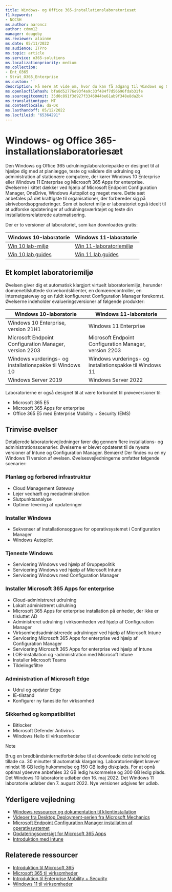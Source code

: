 ```yaml
---
title: Windows- og Office 365-installationslaboratoriesæt
f1.keywords:
- NOCSH
ms.author: aaroncz
author: cdmm12
manager: dougeby
ms.reviewer: alainme
ms.date: 05/11/2022
ms.audience: ITPro
ms.topic: article
ms.service: o365-solutions
ms.localizationpriority: medium
ms.collection:
- Ent_O365
- Strat_O365_Enterprise
ms.custom: ''
description: Få mere at vide om, hvor du kan få adgang til Windows og Office Deployment Lab Kit.
ms.openlocfilehash: bfa8d52776e93f4a9c33f484f7d56696fdab31fe
ms.sourcegitcommit: 35d0c891f3d927f3346044be61ab9f348e8da2b4
ms.translationtype: MT
ms.contentlocale: da-DK
ms.lasthandoff: 05/12/2022
ms.locfileid: "65364291"
---
```

# <a name="windows-and-office-365-deployment-lab-kit"></a>Windows- og Office 365-installationslaboratoriesæt

Den Windows og Office 365 udrulningslaboratoriepakke er designet til at hjælpe dig med at planlægge, teste og validere din udrulning og administration af stationære computere, der kører Windows 10 Enterprise eller Windows 11 Enterprise og Microsoft 365 Apps for enterprise. Øvelserne i kittet dækker ved hjælp af Microsoft Endpoint Configuration Manager, OneDrive, Windows Autopilot og meget mere. Dette sæt anbefales på det kraftigste til organisationer, der forbereder sig på skrivebordsopgraderinger. Som et isoleret miljø er laboratoriet også ideelt til at udforske opdateringer af udrulningsværktøjet og teste din installationsrelaterede automatisering.

Der er to versioner af laboratoriet, som kan downloades gratis:  

|Windows 10-laboratorie|Windows 11-laboratorie|
|---|---|
|[Win 10 lab-miljø](https://download.microsoft.com/download/3/3/a/33a3c7d7-b393-4f78-9b90-2d5eb7fd98e8/Win10_21H1_lab.zip)|[Win 11-laboratoriemiljø](https://download.microsoft.com/download/9/d/9/9d9e278e-a1ea-4704-85e1-cb24f3806f45/Win11_Lab_05.09.zip)|
|[Win 10 lab guides](https://download.microsoft.com/download/3/3/a/33a3c7d7-b393-4f78-9b90-2d5eb7fd98e8/Win10_21H1_lab_guides.zip)|[Win 11 lab guides](https://download.microsoft.com/download/9/d/9/9d9e278e-a1ea-4704-85e1-cb24f3806f45/Win11_Lab_Guides_05.09.zip)|

## <a name="a-complete-lab-environment"></a>Et komplet laboratoriemiljø

Øvelsen giver dig et automatisk klargjort virtuelt laboratoriemiljø, herunder domænetilsluttede skrivebordsklienter, en domænecontroller, en internetgateway og en fuldt konfigureret Configuration Manager forekomst. Øvelserne indeholder evalueringsversioner af følgende produkter:

|Windows 10-laboratorie|Windows 11-laboratorie|
|---|---|
|Windows 10 Enterprise, version 21H1|Windows 11 Enterprise|
|Microsoft Endpoint Configuration Manager, version 2203|Microsoft Endpoint Configuration Manager, version 2203|
|Windows vurderings- og installationspakke til Windows 10|Windows vurderings- og installationspakke til Windows 11|
|Windows Server 2019|Windows Server 2022|

Laboratorierne er også designet til at være forbundet til prøveversioner til:

- Microsoft 365 E5
- Microsoft 365 Apps for enterprise
- Office 365 E5 med Enterprise Mobility + Security (EMS)

## <a name="step-by-step-labs"></a>Trinvise øvelser

Detaljerede laboratorievejledninger fører dig gennem flere installations- og administrationsscenarier. Øvelserne er blevet opdateret til de nyeste versioner af Intune og Configuration Manager. Bemærk! Der findes nu en ny Windows 11 version af øvelsen. Øvelsesvejledningerne omfatter følgende scenarier:

### <a name="plan-and-prepare-infrastructure"></a>Planlæg og forbered infrastruktur

- Cloud Management Gateway
- Lejer vedhæft og medadministration
- Slutpunktsanalyse
- Optimer levering af opdateringer

### <a name="deploy-windows"></a>Installer Windows

- Sekvenser af installationsopgave for operativsystemet i Configuration Manager
- Windows Autopilot

### <a name="service-windows"></a>Tjeneste Windows

- Servicering Windows ved hjælp af Gruppepolitik
- Servicering Windows ved hjælp af Microsoft Intune
- Servicering Windows med Configuration Manager

### <a name="deploy-microsoft-365-apps-for-enterprise"></a>Installer Microsoft 365 Apps for enterprise

- Cloud-administreret udrulning
- Lokalt administreret udrulning
- Microsoft 365 Apps for enterprise installation på enheder, der ikke er tilsluttet AD
- Administreret udrulning i virksomheden ved hjælp af Configuration Manager
- Virksomhedsadministrerede udrulninger ved hjælp af Microsoft Intune
- Servicering Microsoft 365 Apps for enterprise ved hjælp af Configuration Manager
- Servicering Microsoft 365 Apps for enterprise ved hjælp af Intune
- LOB-installation og -administration med Microsoft Intune
- Installer Microsoft Teams
- Tildelingsfiltre

### <a name="managing-microsoft-edge"></a>Administration af Microsoft Edge

- Udrul og opdater Edge
- IE-tilstand
- Konfigurer ny faneside for virksomhed

### <a name="security-and-compliance"></a>Sikkerhed og kompatibilitet

- Bitlocker
- Microsoft Defender Antivirus
- Windows Hello til virksomheder

> [!NOTE]
> Brug en bredbåndsinternetforbindelse til at downloade dette indhold og tillade ca. 30 minutter til automatisk klargøring. Laboratoriemiljøet kræver mindst 16 GB ledig hukommelse og 150 GB ledig diskplads. For at opnå optimal ydeevne anbefales 32 GB ledig hukommelse og 300 GB ledig plads. Det Windows 10 laboratorie udløber den 16. maj 2022. Det Windows 11 laboratorie udløber den 7. august 2022. Nye versioner udgives før udløb.

## <a name="additional-guidance"></a>Yderligere vejledning

- [Windows ressourcer og dokumentation til klientinstallation](/windows/deployment)
- [Videoer fra Desktop Deployment-serien fra Microsoft Mechanics](https://www.aka.ms/watchhowtoshift)
- [Microsoft Endpoint Configuration Manager installation af operativsystemet](/mem/configmgr/osd/understand/introduction-to-operating-system-deployment)
- [Opdateringsoversigt for Microsoft 365 Apps](/deployoffice/deployment-guide-microsoft-365-apps)
- [Introduktion med Intune](/intune/get-started-evaluation)

## <a name="related-resources"></a>Relaterede ressourcer

- [Introduktion til Microsoft 365](https://www.microsoft.com/microsoft-365/default.aspx)
- [Microsoft 365 til virksomheder](https://products.office.com/business/office)
- [Introduktion til Enterprise Mobility + Security](https://www.microsoft.com/cloud-platform/enterprise-mobility-security)
- [Windows 11 til virksomheder](https://www.microsoft.com/windows/business)
